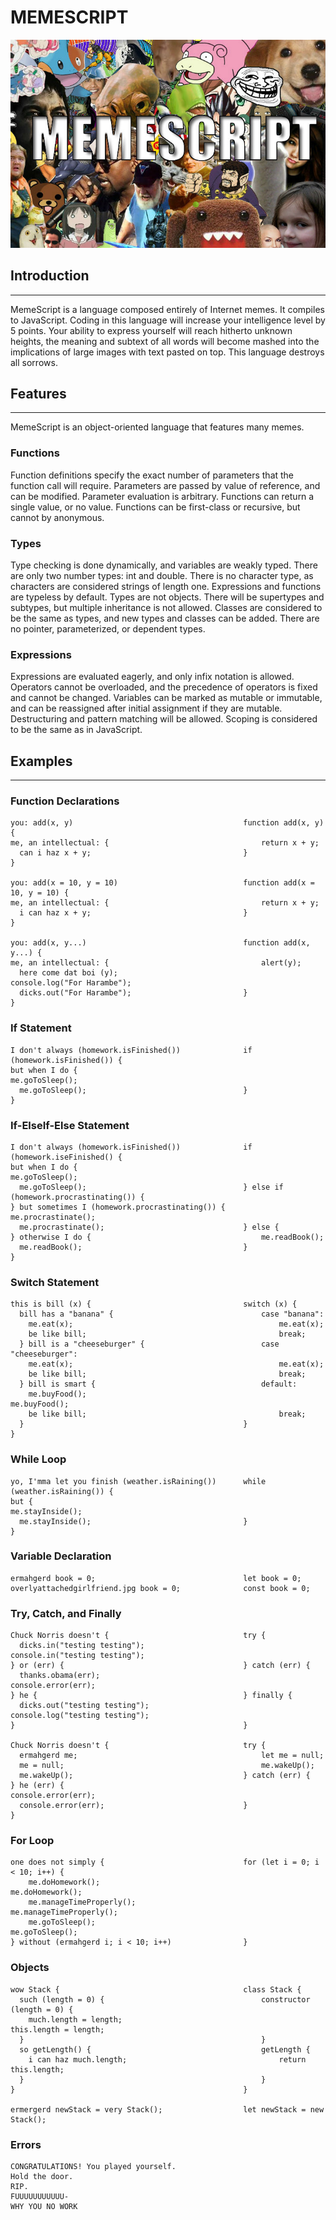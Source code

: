 # MEMESCRIPT

<img src="memescript.jpg/">

## Introduction
---
MemeScript is a language composed entirely of Internet memes. It compiles to JavaScript. Coding in this language will increase your intelligence level by 5 points. Your ability to express yourself will reach hitherto unknown heights, the meaning and subtext of all words will become mashed into the implications of large images with text pasted on top. This language destroys all sorrows.

## Features
---
MemeScript is an object-oriented language that features many memes.

### Functions
Function definitions specify the exact number of parameters that the function call will require. Parameters are passed by value of reference, and can be modified. Parameter evaluation is arbitrary. Functions can return a single value, or no value. Functions can be first-class or recursive, but cannot by anonymous.

### Types
Type checking is done dynamically, and variables are weakly typed. There are only two number types: int and double. There is no character type, as characters are considered strings of length one. Expressions and functions are typeless by default. Types are not objects. There will be supertypes and subtypes, but multiple inheritance is not allowed. Classes are considered to be the same as types, and new types and classes can be added. There are no pointer, parameterized, or dependent types.

### Expressions
Expressions are evaluated eagerly, and only infix notation is allowed. Operators cannot be overloaded, and the precedence of operators is fixed and cannot be changed. Variables can be marked as mutable or immutable, and can be reassigned after initial assignment if they are mutable. Destructuring and pattern matching will be allowed. Scoping is considered to be the same as in JavaScript.

## Examples
---

### Function Declarations
```
you: add(x, y)                                      function add(x, y) {
me, an intellectual: {                                  return x + y;
  can i haz x + y;                                  }
}
        
you: add(x = 10, y = 10)                            function add(x = 10, y = 10) {
me, an intellectual: {                                  return x + y;
  i can haz x + y;                                  }
}
        
you: add(x, y...)                                   function add(x, y...) {                         
me, an intellectual: {                                  alert(y);
  here come dat boi (y);                                console.log("For Harambe");
  dicks.out("For Harambe");                         }
}
```

### If Statement
```
I don't always (homework.isFinished())              if (homework.isFinished()) {
but when I do {                                         me.goToSleep();
  me.goToSleep();                                   }
}
```

### If-ElseIf-Else Statement
```
I don't always (homework.isFinished())              if (homework.iseFinished() {
but when I do {                                         me.goToSleep();
  me.goToSleep();                                   } else if (homework.procrastinating()) {
} but sometimes I (homework.procrastinating()) {        me.procrastinate();
  me.procrastinate();                               } else {
} otherwise I do {                                      me.readBook(); 
  me.readBook();                                    }
}
```

### Switch Statement
```
this is bill (x) {                                  switch (x) {
  bill has a "banana" {                                 case "banana":
    me.eat(x);                                              me.eat(x);
    be like bill;                                           break;
  } bill is a "cheeseburger" {                          case "cheeseburger":
    me.eat(x);                                              me.eat(x);
    be like bill;                                           break;
  } bill is smart {                                     default:
    me.buyFood();                                           me.buyFood();
    be like bill;                                           break;
  }                                                 }
}
```

### While Loop
```
yo, I'mma let you finish (weather.isRaining())      while (weather.isRaining()) {
but {                                                   me.stayInside();
  me.stayInside();                                  }
}
```

### Variable Declaration
```
ermahgerd book = 0;                                 let book = 0;
overlyattachedgirlfriend.jpg book = 0;              const book = 0;
```

### Try, Catch, and Finally
```
Chuck Norris doesn't {                              try {
  dicks.in("testing testing");                          console.in("testing testing");
} or (err) {                                        } catch (err) {
  thanks.obama(err);                                    console.error(err);
} he {                                              } finally {
  dicks.out("testing testing");                         console.log("testing testing");
}                                                   }

Chuck Norris doesn't {                              try {
  ermahgerd me;                                         let me = null;
  me = null;                                            me.wakeUp();  
  me.wakeUp();                                      } catch (err) {
} he (err) {                                            console.error(err);
  console.error(err);                               }
}
```

### For Loop
```
one does not simply {                               for (let i = 0; i < 10; i++) {
    me.doHomework();                                    me.doHomework();
    me.manageTimeProperly();                            me.manageTimeProperly();
    me.goToSleep();                                     me.goToSleep();
} without (ermahgerd i; i < 10; i++)                }
```

### Objects
```
wow Stack {                                         class Stack {                  
  such (length = 0) {                                   constructor (length = 0) {
    much.length = length;                                   this.length = length;
  }                                                     }
  so getLength() {                                      getLength { 
    i can haz much.length;                                  return this.length;
  }                                                     }
}                                                   }

ermergerd newStack = very Stack();                  let newStack = new Stack();
```

### Errors
```
CONGRATULATIONS! You played yourself.
Hold the door.
RIP.
FUUUUUUUUUUU-
WHY YOU NO WORK
```
